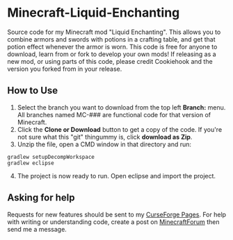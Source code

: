  # Minecraft-Liquid-Enchanting
 Source code for my Minecraft mod "Liquid Enchanting". This allows you to combine armors and swords with potions in a crafting table, and get that potion effect whenever the armor is worn.
 This code is free for anyone to download, learn from or fork to develop your own mods! If releasing as a new mod, or using parts of this code, please credit Cookiehook and the version you forked from in your release.
 
  ## How to Use
 1. Select the branch you want to download from the top left **Branch:** menu. All branches named MC-### are functional code for that version of Minecraft.
 2. Click the **Clone or Download** button to get a copy of the code. If you're not sure what this "git" thingummy is, click **download as Zip**.
 3. Unzip the file, open a CMD window in that directory and run:
 ```
 gradlew setupDecompWorkspace
 gradlew eclipse
 ```
 4. The project is now ready to run. Open eclipse and import the project.
 
  ## Asking for help
 Requests for new features should be sent to my [CurseForge Pages](https://minecraft.curseforge.com/projects/liquid-enchanting).
 For help with writing or understanding code, create a post on [MinecraftForum](https://www.minecraftforum.net/forums/mapping-and-modding-java-edition/minecraft-mods/modification-development) then send me a message.